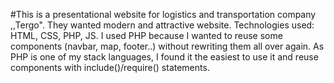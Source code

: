 #This is a presentational website for logistics and transportation company ,,Tergo". They wanted modern and attractive website. Technologies used: HTML, CSS, PHP, JS. I used PHP because I wanted to reuse some components (navbar, map, footer..) without rewriting them all over again. As PHP is one of my stack languages, I found it the easiest to use it and reuse components with include()/require() statements. 